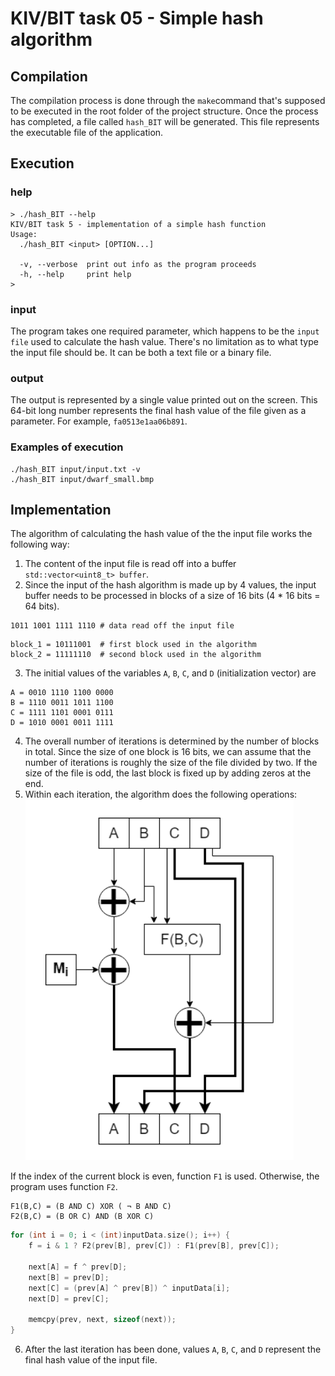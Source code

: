
  
# KIV/BIT task 05 - Simple hash algorithm

## Compilation

The compilation process is done through the `make`command that's supposed to be executed in the root folder of the project structure. Once the process has completed, a file called `hash_BIT` will be generated. This file represents the executable file of the application.

## Execution

### help
```
> ./hash_BIT --help
KIV/BIT task 5 - implementation of a simple hash function
Usage:
  ./hash_BIT <input> [OPTION...]

  -v, --verbose  print out info as the program proceeds
  -h, --help     print help
>
```
### input
The program takes one required parameter, which happens to be the `input file` used to calculate the hash value. There's no limitation as to what type the input file should be. It can be both a text file or a binary file.

### output
The output is represented by a single value printed out on the screen. This 64-bit long number represents the final hash value of the file given as a parameter. For example, `fa0513e1aa06b891`. 
### Examples of execution
```
./hash_BIT input/input.txt -v
./hash_BIT input/dwarf_small.bmp
```
## Implementation
The algorithm of calculating the hash value of the the input file works the following way:
1.  The content of the input file is read off into a buffer  `std::vector<uint8_t> buffer`.
2. Since the input of the hash algorithm is made up by 4 values, the input buffer needs to be processed in blocks of a size of 16 bits  (4 * 16 bits = 64 bits).
```
1011 1001 1111 1110 # data read off the input file
```
```
block_1 = 10111001  # first block used in the algorithm
block_2 = 11111110  # second block used in the algorithm
```
3. The initial values of the variables `A`, `B`, `C`, and `D` (initialization vector) are 
```
A = 0010 1110 1100 0000
B = 1110 0011 1011 1100
C = 1111 1101 0001 0111
D = 1010 0001 0011 1111
```
4. The overall number of iterations is determined by the number of blocks in total. Since the size of one block is 16 bits, we can assume that the number of iterations is roughly the size of the file divided by two. If the size of the file is odd, the last block is fixed up by adding zeros at the end.
5. Within each iteration, the algorithm does the following operations:
![Screenshot](doc/hash-algorithm.png)

If the index of the current block is even, function `F1` is used. Otherwise, the program uses function `F2`.
```
F1(B,C) = (B AND C) XOR ( ¬ B AND C)
F2(B,C) = (B OR C) AND (B XOR C)
```
```c++
for (int i = 0; i < (int)inputData.size(); i++) {
    f = i & 1 ? F2(prev[B], prev[C]) : F1(prev[B], prev[C]);

    next[A] = f ^ prev[D];
    next[B] = prev[D];
    next[C] = (prev[A] ^ prev[B]) ^ inputData[i];
    next[D] = prev[C];
	
    memcpy(prev, next, sizeof(next));
}
```
6. After the last iteration has been done, values `A`, `B`, `C`, and `D` represent the final hash value of the input file.